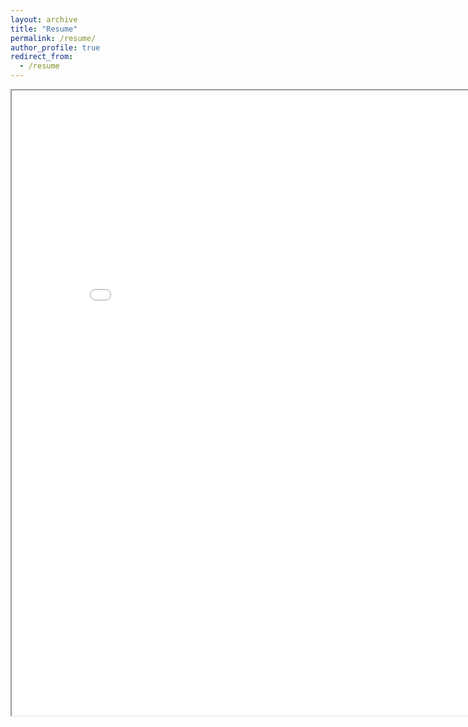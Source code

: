 ```yaml
---
layout: archive
title: "Resume"
permalink: /resume/
author_profile: true
redirect_from:
  - /resume
---
```

<iframe src="{{ "../files/2025-03-08-Resume.pdf" | relative_url }}" width="850" height="1000"></iframe>
